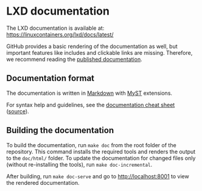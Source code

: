 # LXD documentation

The LXD documentation is available at: <https://linuxcontainers.org/lxd/docs/latest/>

GitHub provides a basic rendering of the documentation as well, but important features like includes and clickable links are missing. Therefore, we recommend reading the [published documentation](https://linuxcontainers.org/lxd/docs/latest/).

## Documentation format

The documentation is written in [Markdown](https://commonmark.org/) with [MyST](https://myst-parser.readthedocs.io/) extensions.

For syntax help and guidelines, see the [documentation cheat sheet](https://linuxcontainers.org/lxd/docs/latest/doc-cheat-sheet/) ([source](doc-cheat-sheet.md?plain=1)).

## Building the documentation

To build the documentation, run `make doc` from the root folder of the repository. This command installs the required tools and renders the output to the `doc/html/` folder. To update the documentation for changed files only (without re-installing the tools), run `make doc-incremental`.

After building, run `make doc-serve` and go to <http://localhost:8001> to view the rendered documentation.
